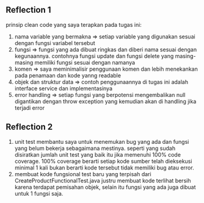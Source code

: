 ## Reflection 1 
prinsip clean code yang saya terapkan pada tugas ini: 
1. nama variable yang bermakna => setiap variable yang digunakan sesuai dengan fungsi variabel tersebut
2. fungsi => fungsi yang ada dibuat ringkas dan diberi nama sesuai dengan kegunaannya. contohnya fungsi update dan fungsi delete yang masing-masing memiliki fungsi sesuai dengan namanya
3. komen => saya meminimalisir penggunaan komen dan lebih menekankan pada penamaan dan kode yanng readable
4. objek dan struktur data => contoh penggunaannya di tugas ini adalah interface service dan implementasinya
5. error handling => setiap fungsi yang berpotensi mengembalikan null digantikan dengan throw exception yang kemudian akan di handling jika terjadi error

## Reflection 2
1. unit test membantu saya untuk menemukan bug yang ada dan fungsi yang belum bekerja sebagaimana mestinya. seperti yang sudah disiratkan jumlah unit test yang baik itu jika memenuhi 100% code coverage. 100% coverage berarti setiap kode sumber telah dieksekusi minimal 1 kali bukan berarti kode tersebut tidak memiliki bug atau error. 
2. membuat kode fungsional test baru yang terpisah dari CreateProductFunctionalTest.java justru membuat kode terlihat bersih karena terdapat pemisahan objek, selain itu fungsi yang ada juga dibuat untuk 1 fungsi saja.  
